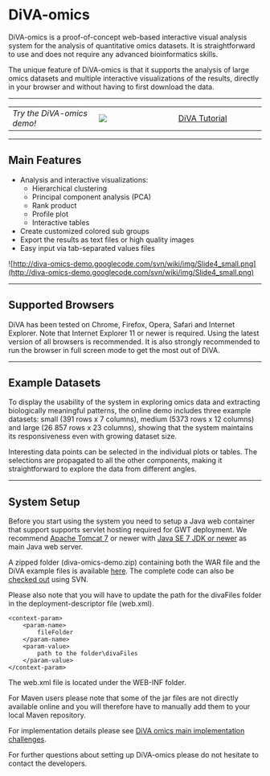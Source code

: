 # DiVA-omics #

DiVA-omics is a proof-of-concept web-based interactive visual analysis system for the analysis of quantitative omics datasets. It is straightforward to use and does not require any advanced bioinformatics skills.

The unique feature of DiVA-omics is that it supports the analysis of large omics datasets and multiple interactive visualizations of the results, directly in your browser and without having to first download the data.


---


<table border='0'>
<blockquote><tr>
<blockquote><td width='180'><i>Try the DiVA-omics demo!</i></td>
<td width='170'><a href='http://129.177.231.63/diva-omics-demo-3.0/'><img src='http://diva-omics-demo.googlecode.com/svn/wiki/img/button_s.png' /></a></td>
<td width='180'><a href='http://129.177.231.63/diva-omics-demo-3.0/tutorial/diva_tutorial.pdf'>DiVA Tutorial</a></td>
</blockquote></tr>
</table></blockquote>


---


## Main Features ##

  * Analysis and interactive visualizations:
    * Hierarchical clustering
    * Principal component analysis (PCA)
    * Rank product
    * Profile plot
    * Interactive tables
  * Create customized colored sub groups
  * Export the results as text files or high quality images
  * Easy input via tab-separated values files

![http://diva-omics-demo.googlecode.com/svn/wiki/img/Slide4_small.png](http://diva-omics-demo.googlecode.com/svn/wiki/img/Slide4_small.png)


---


## Supported Browsers ##

DiVA has been tested on Chrome, Firefox, Opera, Safari and Internet Explorer. Note that Internet Explorer 11 or newer is required. Using the latest version of all browsers is recommended. It is also strongly recommended to run the browser in full screen mode to get the most out of DiVA.


---


## Example Datasets ##

To display the usability of the system in exploring omics data and extracting biologically meaningful patterns, the online demo includes three example datasets: small (391 rows x 7 columns), medium (5373 rows x 12 columns) and large (26 857 rows x 23 columns), showing that the system maintains its responsiveness even with growing dataset size.

Interesting data points can be selected in the individual plots or tables. The selections are propagated to all the other components, making it straightforward to explore the data from different angles.


---


## System Setup ##

Before you start using the system you need to setup a Java web container that support supports servlet hosting required for GWT deployment. We recommend [Apache Tomcat 7](http://tomcat.apache.org/) or newer with [Java SE 7 JDK or newer](http://www.oracle.com/technetwork/java/javase/downloads/index.html) as main Java web server.

A zipped folder (diva-omics-demo.zip) containing both the WAR file and the DiVA example files is available
[here](https://drive.google.com/file/d/0B1_T5KQIvzHhbVhqU2lNbmlIMUE/view?usp=sharing). The complete code can also be [checked out](https://code.google.com/p/diva-omics-demo/source/checkout) using SVN.

Please also note that you will have to update the path for the divaFiles folder in the deployment-descriptor file (web.xml).

```
<context-param>
    <param-name>
        fileFolder
    </param-name>
    <param-value>
        path to the folder\divaFiles
    </param-value>
</context-param>
```

The web.xml file is located under the WEB-INF folder.

For Maven users please note that some of the jar files are not directly available online and you will therefore have to manually add them to your local Maven repository.

For implementation details please see [DiVA omics main implementation challenges](https://code.google.com/p/diva-omics-demo/wiki/Development).

For further questions about setting up DiVA-omics please do not hesitate to contact the developers.